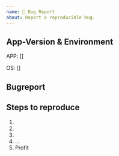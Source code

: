 ```yaml
---
name: 🐛 Bug Report
about: Report a reproducible bug.
---
```


## App-Version & Environment
<!-- Open the Support screen of your app and paste the version info from the bottom into the brackets. -->
APP: []
<!-- Specify you OS and OS Version in the brackets. -->
OS:  []

## Bugreport
<!-- Describe your issue in detail. Include screenshots if needed. Give us as much information as possible. -->

## Steps to reproduce
1.
2.
3.
4. ...
5. Profit